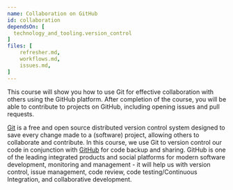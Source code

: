 ```yaml
---
name: Collaboration on GitHub
id: collaboration
dependsOn: [
  technology_and_tooling.version_control
]
files: [
    refresher.md,
    workflows.md,
    issues.md,
]
---
```


This course will show you how to use Git for effective collaboration with others
using the GitHub platform. After completion of the course, you will be able to
contribute to projects on GitHub, including opening issues and pull requests.

[Git](https://git-scm.com/) is a free and open source distributed version control system designed to save every change made to a
(software) project, allowing others to collaborate and contribute. In this course,
we use Git to version control our code in conjunction with [GitHub](https://github.com/) for code backup and sharing.
GitHub is one of the leading integrated products and
social platforms for modern software development, monitoring and management - it will help us with
version control, issue management, code review, code testing/Continuous Integration, and collaborative development.